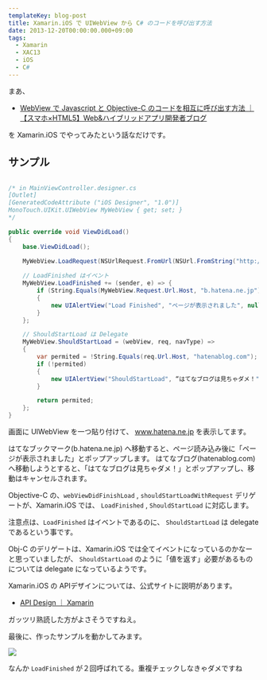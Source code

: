 ```yaml
---
templateKey: blog-post
title: Xamarin.iOS で UIWebView から C# のコードを呼び出す方法
date: 2013-12-20T00:00:00.000+09:00
tags:
  - Xamarin
  - XAC13
  - iOS
  - C#
---
```

まあ、

* [WebView で Javascript と Objective-C のコードを相互に呼び出す方法 ｜ 【スマホ×HTML5】Web&ハイブリッドアプリ開発者ブログ](http://i26.jp/html5dev/webview-%e3%81%a7-javascript-%e3%81%a8-objective-c-%e3%81%ae%e3%82%b3%e3%83%bc%e3%83%89%e3%82%92%e7%9b%b8%e4%ba%92%e3%81%ab%e5%91%bc%e3%81%b3%e5%87%ba%e3%81%99%e6%96%b9%e6%b3%95/)

を Xamarin.iOS でやってみたという話なだけです。
<!--more-->
## サンプル

```csharp MainViewController.cs

/* in MainViewController.designer.cs
[Outlet]
[GeneratedCodeAttribute ("iOS Designer", "1.0")]
MonoTouch.UIKit.UIWebView MyWebView { get; set; }
*/

public override void ViewDidLoad()
{
    base.ViewDidLoad();
    
    MyWebView.LoadRequest(NSUrlRequest.FromUrl(NSUrl.FromString("http://www.hatena.ne.jp/")));

    // LoadFinished はイベント
    MyWebView.LoadFinished += (sender, e) => {
        if (String.Equals(MyWebView.Request.Url.Host, "b.hatena.ne.jp"))
        {
            new UIAlertView("Load Finished", "ページが表示されました", null, "Close").Show();
        }
    };

    // ShouldStartLoad は Delegate
    MyWebView.ShouldStartLoad = (webView, req, navType) =>
    {
        var permited = !String.Equals(req.Url.Host, "hatenablog.com");
        if (!permited)
        {
            new UIAlertView("ShouldStartLoad", “はてなブログは見ちゃダメ！", null, "Close").Show();
        } 

        return permited;
    };
}
```

画面に UIWebView を一つ貼り付けて、 www.hatena.ne.jp を表示してます。

はてなブックマーク(b.hatena.ne.jp) へ移動すると、ページ読み込み後に「ページが表示されました」とポップアップします。
はてなブログ(hatenablog.com) へ移動しようとすると、「はてなブログは見ちゃダメ！」とポップアップし、移動はキャンセルされます。

Objective-C の、``webViewDidFinishLoad`` , ``shouldStartLoadWithRequest`` デリゲートが、Xamarin.iOS では、 ``LoadFinished`` , ``ShouldStartLoad`` に対応します。

注意点は、``LoadFinished`` はイベントであるのに、 ``ShouldStartLoad`` は delegate であるという事です。

Obj-C のデリゲートは、Xamarin.iOS では全てイベントになっているのかなーと思っていましたが、 ``ShouldStartLoad`` のように「値を返す」必要があるものについては delegate になっているようです。

Xamarin.iOS の APIデザインについては、公式サイトに説明があります。

* [API Design ｜ Xamarin](http://docs.xamarin.com/guides/ios/advanced_topics/api_design/)

ガッツリ熟読した方がよさそうですねえ。

最後に、作ったサンプルを動かしてみます。

![](/img/posts/calling_csharp_from_webview_01.gif)

なんか ``LoadFinished`` が２回呼ばれてる。重複チェックしなきゃダメですね
